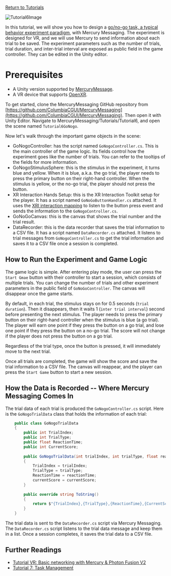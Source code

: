 [Return to Tutorials](https://github.com/ColumbiaCGUI/MercuryMessaging/wiki/Tutorials)


![Tutorial6Image](https://github.com/ColumbiaCGUI/MercuryMessaging/assets/87955067/166a828d-e2c4-40d7-8a59-26ffcb39fa18)

In this tutorial, we will show you how to design a [go/no-go task, a typical behavior experiment paradigm](https://link.springer.com/referenceworkentry/10.1007/978-3-319-47829-6_1598-1), with Mercury Messaging. The experiment is designed for VR, and we will use Mercury to send information about each trial to be saved. The experiment parameters such as the number of trials, trial duration, and inter-trial interval are exposed as public field in the game controller. They can be edited in the Unity editor.

# Prerequisites
* A Unity version supported by [MercuryMessage](https://github.com/ColumbiaCGUI/MercuryMessaging).
* A VR device that supports [OpenXR](https://docs.unity3d.com/Packages/com.unity.xr.openxr@1.10/manual/index.html).

To get started, clone the MercuryMessaging GitHub repository from [https://github.com/ColumbiaCGUI/MercuryMessaging](https://github.com/ColumbiaCGUI/MercuryMessaging). Then open it with Unity Editor. Navigate to MercuryMessaging/Tutorials/Tutorial6, and open the scene named `Tutorial6GoNogo`.

Now let's walk through the important game objects in the scene:
* GoNogoController: has the script named `GoNogoController.cs`. This is the main controller of the game logic. Its fields control how the experiment goes like the number of trials. You can refer to the tooltips of the fields for more information.
* GoNogoStimulusSphere: this is the stimulus in the experiment, it turns blue and yellow. When it is blue, a.k.a. the go trial, the player needs to press the primary button on their right-hand controller. When the stimulus is yellow, or the no-go trial, the player should not press the button.
* XR Interaction Hands Setup: this is the XR Interaction Toolkit setup for the player. It has a script named `GoNoGoButtonHandler.cs` attached. It uses the [XRI interaction mapping](https://docs.unity3d.com/Packages/com.unity.xr.interaction.toolkit@3.0/manual/index.html) to listen to the button press event and sends the information to the `GoNogoController.cs`. 
* GoNoGoCanvas: this is the canvas that shows the trial number and the trial result. 
* DataRecorder: this is the data recorder that saves the trial information to a CSV file. It has a script named `DataRecorder.cs` attached. It listens to trial messages from `GoNogoController.cs` to get the trial information and saves it to a CSV file once a session is completed.

## How to Run the Experiment and Game Logic
The game logic is simple. After entering play mode, the user can press the `Start Gmae` button with their controller
to start a session, which consists of multiple trials. You can change the number of trials and other experiment parameters 
in the public field of `GoNoGoController`. The canvas will disappear once the game starts.

By default, in each trial, the stimulus stays on for 0.5 seconds (`trial duration`). Then it disappears,
then it waits 1 (`inter trial interval`) second before presenting the next stimulus. 
The player needs to press the primary button on their right-hand controller when the stimulus is blue (a go trial).
The player will earn one point if they press the button on a go trial, and lose one point if they press the button on a no-go trial.
The score will not change if the player does not press the button on a go trial.

Regardless of the trial type, once the button is pressed, it will immediately move to the next trial. 

Once all trials are completed, the game will show the score and save the trial information to a CSV file.
The canvas will reappear, and the player can press the `Start Game` button to start a new session.


## How the Data is Recorded -- Where Mercury Messaging Comes In

The trial data of each trial is produced the `GoNogoController.cs` script.
Here is the `GoNogoTrialData` class that holds the information of each trial:

```csharp
    public class GoNogoTrialData
    {
        public int TrialIndex;
        public int TrialType;
        public float ReactionTime;
        public int CurrentScore;
    
        public GoNogoTrialData(int trialIndex, int trialType, float reactionTime, int currentScore)
        {
            TrialIndex = trialIndex;
            TrialType = trialType;
            ReactionTime = reactionTime;
            currentScore = currentScore;
        }
    
        public override string ToString()
        {
            return $"{TrialIndex},{TrialType},{ReactionTime},{CurrentScore}";
        }
    }
```

The trial data is sent to the `DataRecorder.cs` script via Mercury Messaging.
The `DataRecorder.cs` script listens to the trial data message and keep them in a list.
Once a session completes, it saves the trial data to a CSV file.

## Further Readings
* [Tutorial VR: Basic networking with Mercury & Photon Fusion V2](https://github.com/ColumbiaCGUI/MercuryMessaging/wiki/Tutorial-VR:-Basic-networking-with-Mercury-&-Photon-Fusion-V2)
* [Tutorial 7: Task Management](https://github.com/ColumbiaCGUI/MercuryMessaging/wiki/Tutorial-7:-Task-Management)